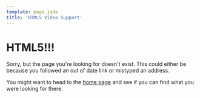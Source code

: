 ```yaml
---
template: page.jade
title: 'HTML5 Video Support'
---
```


HTML5!!!
=====



Sorry, but the page you're looking for doesn't exist. This could either be because you followed an out of date link or mistyped an address.

You might want to head to the [home page](/) and see if you can find what you were looking for there.